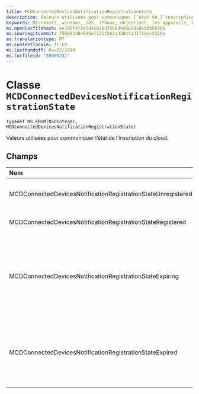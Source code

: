 ```yaml
---
title: MCDConnectedDevicesNotificationRegistrationState
description: Valeurs utilisées pour communiquer l’état de l’inscription du cloud.
keywords: Microsoft, windows, iOS, iPhone, objectiveC, les appareils, Project Rome connectés
ms.openlocfilehash: be390f4f8e5d3c026d35bb8998e2818b9db05e86
ms.sourcegitcommit: 75680b384946e11257bb2a33044a3172dec5220e
ms.translationtype: MT
ms.contentlocale: fr-FR
ms.lasthandoff: 04/02/2019
ms.locfileid: "58909231"
---
```

# <a name="class-mcdconnecteddevicesnotificationregistrationstate"></a>Classe `MCDConnectedDevicesNotificationRegistrationState` 

```
typedef NS_ENUM(NSUInteger, MCDConnectedDevicesNotificationRegistrationState)
```  
Valeurs utilisées pour communiquer l’état de l’inscription du cloud.

## <a name="fields"></a>Champs

| Nom                              |   Value     | Description |
|:----------------------------------|:------|:-------------------------------|
| MCDConnectedDevicesNotificationRegistrationStateUnregistered | 0 | L’inscription n’a jamais été démarrée.
| MCDConnectedDevicesNotificationRegistrationStateRegistered | 1 | L’inscription est terminée. |
| MCDConnectedDevicesNotificationRegistrationStateExpiring | 2 | L’inscription est sur le point d’expirer et par conséquent, l’application doit effectuer à nouveau l’inscription. |
| MCDConnectedDevicesNotificationRegistrationStateExpired | 3 | L’inscription a expiré et par conséquent, l’application doit effectuer à nouveau l’inscription. |